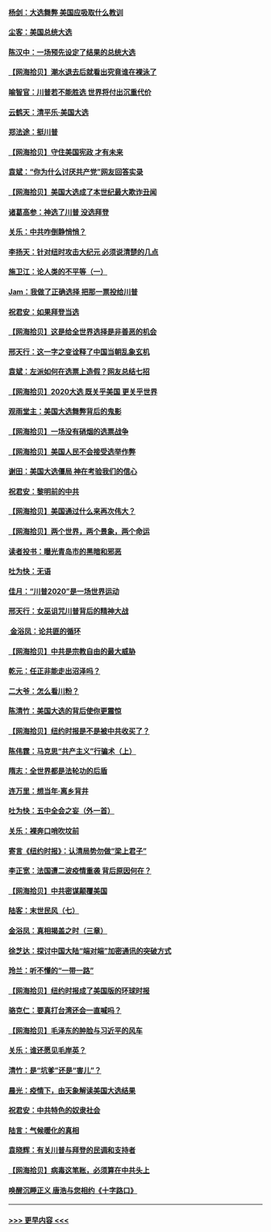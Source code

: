 #### [杨剑：大选舞弊 美国应吸取什么教训](../pages/nsc993/n12543937.md?t=11121851) 
#### [尘客：美国总统大选](../pages/nsc993/n12543828.md?t=11121851) 
#### [陈汉中：一场预先设定了结果的总统大选](../pages/nsc993/n12543564.md?t=11121851) 
#### [【网海拾贝】潮水退去后就看出究竟谁在裸泳了](../pages/nsc993/n12543321.md?t=11121851) 
#### [喻智官：川普若不能胜选 世界将付出沉重代价](../pages/nsc993/n12541352.md?t=11121851) 
#### [云鹤天：清平乐‧美国大选](../pages/nsc993/n12540916.md?t=11121851) 
#### [郑法途：挺川普](../pages/nsc993/n12540898.md?t=11121851) 
#### [【网海拾贝】守住美国宪政 才有未来](../pages/nsc993/n12540423.md?t=11121851) 
#### [袁斌：“你为什么讨厌共产党”网友回答实录](../pages/nsc993/n12540208.md?t=11121851) 
#### [【网海拾贝】美国大选成了本世纪最大欺诈丑闻](../pages/nsc993/n12538029.md?t=11121851) 
#### [诸葛高参：神选了川普 没选拜登](../pages/nsc993/n12537664.md?t=11121851) 
#### [关乐：中共咋倒静悄悄？](../pages/nsc993/n12537615.md?t=11121851) 
#### [李扬天：针对纽时攻击大纪元 必须说清楚的几点](../pages/nsc993/n12536001.md?t=11121851) 
#### [施卫江：论人类的不平等（一）](../pages/nsc993/n12535700.md?t=11121851) 
#### [Jam：我做了正确选择 把那一票投给川普](../pages/nsc993/n12535743.md?t=11121851) 
#### [祝君安：如果拜登当选](../pages/nsc993/n12535726.md?t=11121851) 
#### [【网海拾贝】这是给全世界选择是非善恶的机会](../pages/nsc993/n12535061.md?t=11121851) 
#### [邢天行：这一字之变诠释了中国当朝乱象玄机](../pages/nsc993/n12533446.md?t=11121851) 
#### [袁斌：左派如何在选票上造假？网友总结七招](../pages/nsc993/n12533180.md?t=11121851) 
#### [【网海拾贝】2020大选 既关乎美国 更关乎世界](../pages/nsc993/n12533161.md?t=11121851) 
#### [观雨堂主：美国大选舞弊背后的鬼影](../pages/nsc993/n12533153.md?t=11121851) 
#### [【网海拾贝】一场没有硝烟的选票战争](../pages/nsc993/n12531883.md?t=11121851) 
#### [【网海拾贝】美国人民不会接受选举作弊](../pages/nsc993/n12528850.md?t=11121851) 
#### [谢田：美国大选僵局 神在考验我们的信心](../pages/nsc993/n12527932.md?t=11121851) 
#### [祝君安：黎明前的中共](../pages/nsc993/n12524071.md?t=11121851) 
#### [【网海拾贝】美国通过什么来再次伟大？](../pages/nsc993/n12523844.md?t=11121851) 
#### [【网海拾贝】两个世界，两个景象，两个命运](../pages/nsc993/n12521419.md?t=11121851) 
#### [读者投书：曝光青岛市的黑暗和邪恶](../pages/nsc993/n12520988.md?t=11121851) 
#### [吐为快：无语](../pages/nsc993/n12518588.md?t=11121851) 
#### [佳月：“川普2020”是一场世界运动](../pages/nsc993/n12518581.md?t=11121851) 
#### [邢天行：女巫诅咒川普背后的精神大战](../pages/nsc993/n12517257.md?t=11121851) 
#### [ 金浴凤：论共匪的循环](../pages/nsc993/n12517133.md?t=11121851) 
#### [【网海拾贝】中共是宗教自由的最大威胁](../pages/nsc993/n12516879.md?t=11121851) 
#### [乾元：任正非能走出沼泽吗？](../pages/nsc993/n12515831.md?t=11121851) 
#### [二大爷：怎么看川粉？](../pages/nsc993/n12515820.md?t=11121851) 
#### [陈清竹：美国大选的背后使你更震惊](../pages/nsc993/n12515589.md?t=11121851) 
#### [【网海拾贝】纽约时报是不是被中共收买了？](../pages/nsc993/n12515122.md?t=11121851) 
#### [陈伟霆：马克思“共产主义”行骗术（上）](../pages/nsc993/n12510217.md?t=11121851) 
#### [隋志：全世界都是法轮功的后盾](../pages/nsc993/n12510636.md?t=11121851) 
#### [连万里：想当年‧离乡背井](../pages/nsc993/n12510623.md?t=11121851) 
#### [吐为快：五中全会之妄（外一首）](../pages/nsc993/n12510470.md?t=11121851) 
#### [关乐：裸奔口哨吹坟前](../pages/nsc993/n12510403.md?t=11121851) 
#### [寄言《纽约时报》：认清局势勿做“梁上君子”](../pages/nsc993/n12510042.md?t=11121851) 
#### [李正宽：法国遭二波疫情重袭 背后原因何在？](../pages/nsc993/n12509971.md?t=11121851) 
#### [【网海拾贝】中共密谋颠覆美国](../pages/nsc993/n12509816.md?t=11121851) 
#### [陆客：末世民风（七）](../pages/nsc993/n12507822.md?t=11121851) 
#### [金浴凤：真相揭盖之时（三章）](../pages/nsc993/n12507804.md?t=11121851) 
#### [徐芝达：探讨中国大陆“端对端”加密通讯的突破方式](../pages/nsc993/n12507682.md?t=11121851) 
#### [玲兰：听不懂的“一带一路”](../pages/nsc993/n12507669.md?t=11121851) 
#### [【网海拾贝】纽约时报成了美国版的环球时报](../pages/nsc993/n12507053.md?t=11121851) 
#### [骆克仁：要真打台湾还会一直喊吗？](../pages/nsc993/n12506843.md?t=11121851) 
#### [【网海拾贝】毛泽东的肿脸与习近平的风车](../pages/nsc993/n12504537.md?t=11121851) 
#### [关乐：谁还愿见毛岸英？](../pages/nsc993/n12503866.md?t=11121851) 
#### [清竹：是“坑爹”还是“害儿”？](../pages/nsc993/n12503034.md?t=11121851) 
#### [晨光：疫情下，由天象解读美国大选结果](../pages/nsc993/n12502536.md?t=11121851) 
#### [祝君安：中共特色的奴隶社会](../pages/nsc993/n12501529.md?t=11121851) 
#### [陆言：气候暖化的真相](../pages/nsc993/n12501183.md?t=11121851) 
#### [袁晓辉：有关川普与拜登的民调和支持者](../pages/nsc993/n12500433.md?t=11121851) 
#### [【网海拾贝】病毒这笔账，必须算在中共头上](../pages/nsc993/n12500320.md?t=11121851) 
#### [唤醒沉睡正义 唐浩与您相约《十字路口》](../pages/nsc993/n12497980.md?t=11121851) 

----
#### [ >>> 更早内容 <<< ](../indexes/nsc993-earlier.md)
